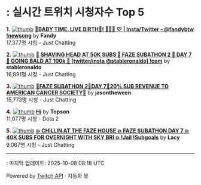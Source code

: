 # : 실시간 트위치 시청자수 Top 5

**1.** [![thumb](https://static-cdn.jtvnw.net/previews-ttv/live_user_fandy-320x180.jpg)](https://twitch.tv/Fandy)
**[🔴BABY TIME. LIVE BIRTH🔴!  👶🏻🌸 ♡ | Insta/Twitter - @fandybtw  !newsong](https://twitch.tv/Fandy)** by **Fandy**<br>17,377명 시청  - Just Chatting

**2.** [![thumb](https://static-cdn.jtvnw.net/previews-ttv/live_user_stableronaldo-320x180.jpg)](https://twitch.tv/stableronaldo)
**[🦇 SHAVING HEAD AT 50K SUBS 🦇 FAZE SUBATHON 2 🦇 DAY 7 🦇 GOING BALD AT 100k 🦇 [twitter/insta @stableronaldo] !com](https://twitch.tv/stableronaldo)** by **stableronaldo**<br>16,891명 시청  - Just Chatting

**3.** [![thumb](https://static-cdn.jtvnw.net/previews-ttv/live_user_jasontheween-320x180.jpg)](https://twitch.tv/jasontheween)
**[🔴FAZE SUBATHON 2🔴DAY 7🔴20% SUB REVENUE TO AMERICAN CANCER SOCIETY🔴](https://twitch.tv/jasontheween)** by **jasontheween**<br>15,773명 시청  - Just Chatting

**4.** [![thumb](https://static-cdn.jtvnw.net/previews-ttv/live_user_topson-320x180.jpg)](https://twitch.tv/Topson)
**[Hi](https://twitch.tv/Topson)** by **Topson**<br>11,077명 시청  - Dota 2

**5.** [![thumb](https://static-cdn.jtvnw.net/previews-ttv/live_user_lacy-320x180.jpg)](https://twitch.tv/Lacy)
**[💥 CHILLIN AT THE FAZE HOUSE 💥 FAZE SUBATHON DAY 7 💥 40K SUBS FOR OVERNIGHT WITH SKY BRI 💥 !Jail !Subgoals](https://twitch.tv/Lacy)** by **Lacy**<br>9,067명 시청  - Just Chatting


---
: 마지막 업데이트: 2025-10-08 08:18 UTC

Powered by [Twitch API](https://dev.twitch.tv/docs/api/reference) · 자동화 봇